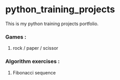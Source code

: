 # python_training_projects
This is my python training projects portfolio.

### Games :
1) rock / paper / scissor

### Algorithm exercises :
1) Fibonacci sequence